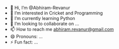 - 👋 Hi, I’m @Abhiram-Revanur
- 👀 I’m interested in Cricket and Programming
- 🌱 I’m currently learning Python
- 💞️ I’m looking to collaborate on ...
- 📫 How to reach me abhiram.revanur@gmail.com
- 😄 Pronouns: ...
- ⚡ Fun fact: ...

<!---
Abhiram-Revanur/Abhiram-Revanur is a ✨ special ✨ repository because its `README.md` (this file) appears on your GitHub profile.
You can click the Preview link to take a look at your changes.
--->
